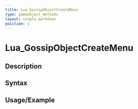 ```yaml
---
title: Lua_GossipObjectCreateMenu
type: gameobject_methods
layout: single_markdown
position: 1
---
```


# Lua_GossipObjectCreateMenu

## Description

## Syntax

## Usage/Example



